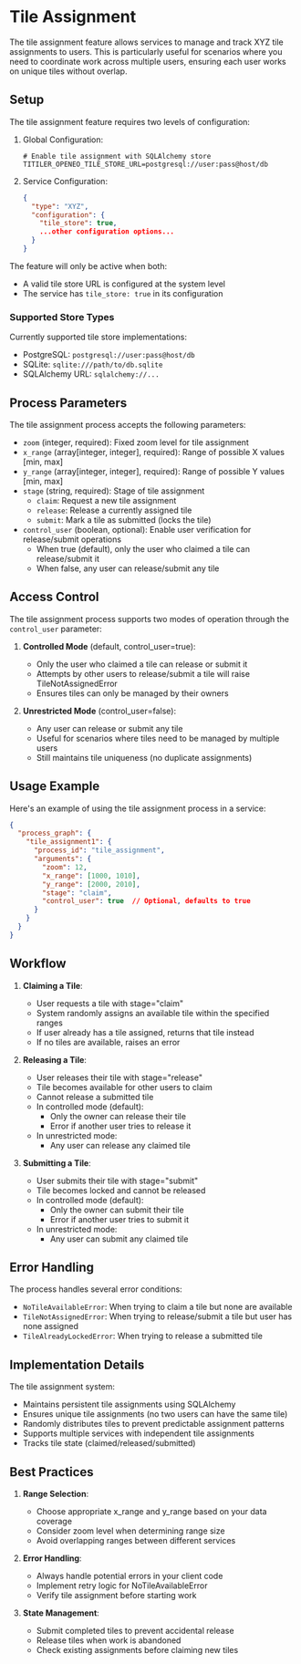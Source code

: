 # Tile Assignment

The tile assignment feature allows services to manage and track XYZ tile assignments to users. This is particularly useful for scenarios where you need to coordinate work across multiple users, ensuring each user works on unique tiles without overlap.

## Setup

The tile assignment feature requires two levels of configuration:

1. Global Configuration:
   ```env
   # Enable tile assignment with SQLAlchemy store
   TITILER_OPENEO_TILE_STORE_URL=postgresql://user:pass@host/db
   ```

2. Service Configuration:
   ```json
   {
     "type": "XYZ",
     "configuration": {
       "tile_store": true,
       ...other configuration options...
     }
   }
   ```

The feature will only be active when both:
- A valid tile store URL is configured at the system level
- The service has `tile_store: true` in its configuration

### Supported Store Types
Currently supported tile store implementations:
- PostgreSQL: `postgresql://user:pass@host/db`
- SQLite: `sqlite:///path/to/db.sqlite`
- SQLAlchemy URL: `sqlalchemy://...`

## Process Parameters

The tile assignment process accepts the following parameters:

- `zoom` (integer, required): Fixed zoom level for tile assignment
- `x_range` (array[integer, integer], required): Range of possible X values [min, max]
- `y_range` (array[integer, integer], required): Range of possible Y values [min, max]
- `stage` (string, required): Stage of tile assignment
  - `claim`: Request a new tile assignment
  - `release`: Release a currently assigned tile
  - `submit`: Mark a tile as submitted (locks the tile)
- `control_user` (boolean, optional): Enable user verification for release/submit operations
  - When true (default), only the user who claimed a tile can release/submit it
  - When false, any user can release/submit any tile

## Access Control

The tile assignment process supports two modes of operation through the `control_user` parameter:

1. **Controlled Mode** (default, control_user=true):
   - Only the user who claimed a tile can release or submit it
   - Attempts by other users to release/submit a tile will raise TileNotAssignedError
   - Ensures tiles can only be managed by their owners

2. **Unrestricted Mode** (control_user=false):
   - Any user can release or submit any tile
   - Useful for scenarios where tiles need to be managed by multiple users
   - Still maintains tile uniqueness (no duplicate assignments)

## Usage Example

Here's an example of using the tile assignment process in a service:

```json
{
  "process_graph": {
    "tile_assignment1": {
      "process_id": "tile_assignment",
      "arguments": {
        "zoom": 12,
        "x_range": [1000, 1010],
        "y_range": [2000, 2010],
        "stage": "claim",
        "control_user": true  // Optional, defaults to true
      }
    }
  }
}
```

## Workflow

1. **Claiming a Tile**:
   - User requests a tile with stage="claim"
   - System randomly assigns an available tile within the specified ranges
   - If user already has a tile assigned, returns that tile instead
   - If no tiles are available, raises an error

2. **Releasing a Tile**:
   - User releases their tile with stage="release"
   - Tile becomes available for other users to claim
   - Cannot release a submitted tile
   - In controlled mode (default):
     * Only the owner can release their tile
     * Error if another user tries to release it
   - In unrestricted mode:
     * Any user can release any claimed tile

3. **Submitting a Tile**:
   - User submits their tile with stage="submit"
   - Tile becomes locked and cannot be released
   - In controlled mode (default):
     * Only the owner can submit their tile
     * Error if another user tries to submit it
   - In unrestricted mode:
     * Any user can submit any claimed tile

## Error Handling

The process handles several error conditions:

- `NoTileAvailableError`: When trying to claim a tile but none are available
- `TileNotAssignedError`: When trying to release/submit a tile but user has none assigned
- `TileAlreadyLockedError`: When trying to release a submitted tile

## Implementation Details

The tile assignment system:
- Maintains persistent tile assignments using SQLAlchemy
- Ensures unique tile assignments (no two users can have the same tile)
- Randomly distributes tiles to prevent predictable assignment patterns
- Supports multiple services with independent tile assignments
- Tracks tile state (claimed/released/submitted)

## Best Practices

1. **Range Selection**:
   - Choose appropriate x_range and y_range based on your data coverage
   - Consider zoom level when determining range size
   - Avoid overlapping ranges between different services

2. **Error Handling**:
   - Always handle potential errors in your client code
   - Implement retry logic for NoTileAvailableError
   - Verify tile assignment before starting work

3. **State Management**:
   - Submit completed tiles to prevent accidental release
   - Release tiles when work is abandoned
   - Check existing assignments before claiming new tiles
